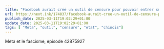 ```yaml
---
title: "Facebook aurait créé un outil de censure pour pouvoir entrer sur le marché chinois"
url: https://next.ink/174837/facebook-aurait-cree-un-outil-de-censure-pour-pouvoir-entrer-sur-le-marche-chinois/
publish_date: 2025-03-11T19:02:29+01:00
update_date: 2025-03-11T19:02:29+01:00
tags: [ "Meta", "outil", "censure", "etat", "chinois"]
---
```


Meta et le fascisme, episode 42875927

